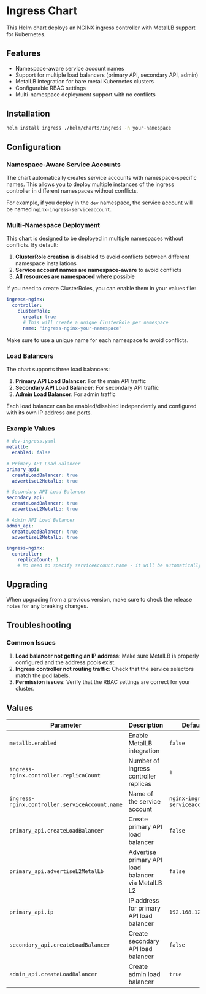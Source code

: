 # Ingress Chart

This Helm chart deploys an NGINX ingress controller with MetalLB support for Kubernetes.

## Features

- Namespace-aware service account names
- Support for multiple load balancers (primary API, secondary API, admin)
- MetalLB integration for bare metal Kubernetes clusters
- Configurable RBAC settings
- Multi-namespace deployment support with no conflicts

## Installation

```bash
helm install ingress ./helm/charts/ingress -n your-namespace
```

## Configuration

### Namespace-Aware Service Accounts

The chart automatically creates service accounts with namespace-specific names. This allows you to deploy multiple instances of the ingress controller in different namespaces without conflicts.

For example, if you deploy in the `dev` namespace, the service account will be named `nginx-ingress-serviceaccount`.

### Multi-Namespace Deployment

This chart is designed to be deployed in multiple namespaces without conflicts. By default:

1. **ClusterRole creation is disabled** to avoid conflicts between different namespace installations
2. **Service account names are namespace-aware** to avoid conflicts
3. **All resources are namespaced** where possible

If you need to create ClusterRoles, you can enable them in your values file:

```yaml
ingress-nginx:
  controller:
    clusterRole:
      create: true
      # This will create a unique ClusterRole per namespace
      name: "ingress-nginx-your-namespace"
```

Make sure to use a unique name for each namespace to avoid conflicts.

### Load Balancers

The chart supports three load balancers:

1. **Primary API Load Balancer**: For the main API traffic
2. **Secondary API Load Balancer**: For secondary API traffic
3. **Admin Load Balancer**: For admin traffic

Each load balancer can be enabled/disabled independently and configured with its own IP address and ports.

### Example Values

```yaml
# dev-ingress.yaml
metallb:
  enabled: false

# Primary API Load Balancer
primary_api:
  createLoadBalancer: true
  advertiseL2MetalLb: true

# Secondary API Load Balancer
secondary_api:
  createLoadBalancer: true
  advertiseL2MetalLb: true

# Admin API Load Balancer
admin_api:
  createLoadBalancer: true
  advertiseL2MetalLb: true

ingress-nginx:
  controller:
    replicaCount: 1
    # No need to specify serviceAccount.name - it will be automatically set based on namespace
```

## Upgrading

When upgrading from a previous version, make sure to check the release notes for any breaking changes.

## Troubleshooting

### Common Issues

1. **Load balancer not getting an IP address**: Make sure MetalLB is properly configured and the address pools exist.
2. **Ingress controller not routing traffic**: Check that the service selectors match the pod labels.
3. **Permission issues**: Verify that the RBAC settings are correct for your cluster.

## Values

| Parameter | Description | Default |
|-----------|-------------|---------|
| `metallb.enabled` | Enable MetalLB integration | `false` |
| `ingress-nginx.controller.replicaCount` | Number of ingress controller replicas | `1` |
| `ingress-nginx.controller.serviceAccount.name` | Name of the service account | `nginx-ingress-serviceaccount` |
| `primary_api.createLoadBalancer` | Create primary API load balancer | `false` |
| `primary_api.advertiseL2MetalLb` | Advertise primary API load balancer via MetalLB L2 | `false` |
| `primary_api.ip` | IP address for primary API load balancer | `192.168.123.205` |
| `secondary_api.createLoadBalancer` | Create secondary API load balancer | `false` |
| `admin_api.createLoadBalancer` | Create admin load balancer | `true` |
